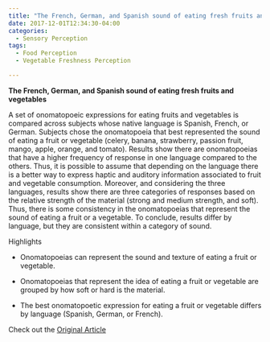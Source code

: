 ```yaml
---
title: "The French, German, and Spanish sound of eating fresh fruits and vegetables"
date: 2017-12-01T12:34:30-04:00
categories:
  - Sensory Perception
tags:
  - Food Perception
  - Vegetable Freshness Perception

---
```


**The French, German, and Spanish sound of eating fresh fruits and vegetables**


A set of onomatopoeic expressions for eating fruits and vegetables is compared across subjects whose native language is Spanish, French, or German. Subjects chose the onomatopoeia that best represented the sound of eating a fruit or vegetable (celery, banana, strawberry, passion fruit, mango, apple, orange, and tomato). Results show there are onomatopoeias that have a higher frequency of response in one language compared to the others. Thus, it is possible to assume that depending on the language there is a better way to express haptic and auditory information associated to fruit and vegetable consumption. Moreover, and considering the three languages, results show there are three categories of responses based on the relative strength of the material (strong and medium strength, and soft). Thus, there is some consistency in the onomatopoeias that represent the sound of eating a fruit or a vegetable. To conclude, results differ by language, but they are consistent within a category of sound.

Highlights
- Onomatopoeias can represent the sound and texture of eating a fruit or vegetable.

- Onomatopoeias that represent the idea of eating a fruit or vegetable are grouped by how soft or hard is the material.

- The best onomatopoetic expression for eating a fruit or vegetable differs by language (Spanish, German, or French).

Check out the [Original Article][URL] 

[URL]: https://doi.org/10.1016/j.foodres.2017.09.045